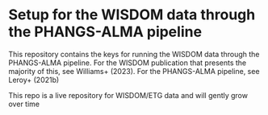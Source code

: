 # Setup for the WISDOM data through the PHANGS-ALMA pipeline

This repository contains the keys for running the WISDOM data through the PHANGS-ALMA pipeline. For the WISDOM
publication that presents the majority of this, see Williams+ (2023). For the PHANGS-ALMA pipeline, see
Leroy+ (2021b)

This repo is a live repository for WISDOM/ETG data and will gently grow over time 
